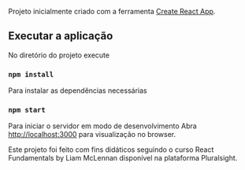 Projeto inicialmente criado com a ferramenta [Create React App](https://github.com/facebook/create-react-app).

## Executar a aplicação

No diretório do projeto execute
### `npm install`
Para instalar as dependências necessárias
### `npm start`
Para iniciar o servidor em modo de desenvolvimento
Abra [http://localhost:3000](http://localhost:3000) para visualização no browser.

Este projeto foi feito com fins didáticos seguindo o curso React Fundamentals by Liam McLennan disponível na plataforma Pluralsight.
